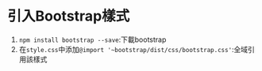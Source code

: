 # 引入Bootstrap樣式
1. `npm install bootstrap --save`:下載bootstrap
2. 在`style.css`中添加`@import '~bootstrap/dist/css/bootstrap.css'`:全域引用該樣式
